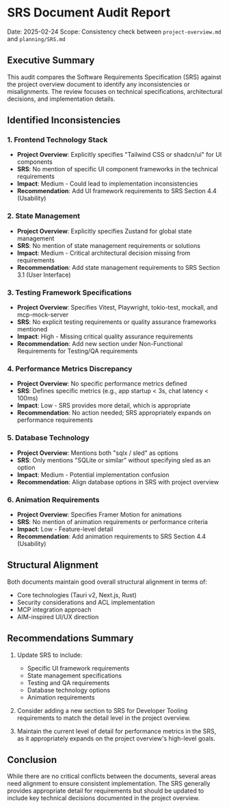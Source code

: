 # SRS Document Audit Report
Date: 2025-02-24
Scope: Consistency check between `project-overview.md` and `planning/SRS.md`

## Executive Summary
This audit compares the Software Requirements Specification (SRS) against the project overview document to identify any inconsistencies or misalignments. The review focuses on technical specifications, architectural decisions, and implementation details.

## Identified Inconsistencies

### 1. Frontend Technology Stack
- **Project Overview**: Explicitly specifies "Tailwind CSS or shadcn/ui" for UI components
- **SRS**: No mention of specific UI component frameworks in the technical requirements
- **Impact**: Medium - Could lead to implementation inconsistencies
- **Recommendation**: Add UI framework requirements to SRS Section 4.4 (Usability)

### 2. State Management
- **Project Overview**: Explicitly specifies Zustand for global state management
- **SRS**: No mention of state management requirements or solutions
- **Impact**: Medium - Critical architectural decision missing from requirements
- **Recommendation**: Add state management requirements to SRS Section 3.1 (User Interface)

### 3. Testing Framework Specifications
- **Project Overview**: Specifies Vitest, Playwright, tokio-test, mockall, and mcp-mock-server
- **SRS**: No explicit testing requirements or quality assurance frameworks mentioned
- **Impact**: High - Missing critical quality assurance requirements
- **Recommendation**: Add new section under Non-Functional Requirements for Testing/QA requirements

### 4. Performance Metrics Discrepancy
- **Project Overview**: No specific performance metrics defined
- **SRS**: Defines specific metrics (e.g., app startup < 3s, chat latency < 100ms)
- **Impact**: Low - SRS provides more detail, which is appropriate
- **Recommendation**: No action needed; SRS appropriately expands on performance requirements

### 5. Database Technology
- **Project Overview**: Mentions both "sqlx / sled" as options
- **SRS**: Only mentions "SQLite or similar" without specifying sled as an option
- **Impact**: Medium - Potential implementation confusion
- **Recommendation**: Align database options in SRS with project overview

### 6. Animation Requirements
- **Project Overview**: Specifies Framer Motion for animations
- **SRS**: No mention of animation requirements or performance criteria
- **Impact**: Low - Feature-level detail
- **Recommendation**: Add animation requirements to SRS Section 4.4 (Usability)

## Structural Alignment
Both documents maintain good overall structural alignment in terms of:
- Core technologies (Tauri v2, Next.js, Rust)
- Security considerations and ACL implementation
- MCP integration approach
- AIM-inspired UI/UX direction

## Recommendations Summary

1. Update SRS to include:
   - Specific UI framework requirements
   - State management specifications
   - Testing and QA requirements
   - Database technology options
   - Animation requirements

2. Consider adding a new section to SRS for Developer Tooling requirements to match the detail level in the project overview.

3. Maintain the current level of detail for performance metrics in the SRS, as it appropriately expands on the project overview's high-level goals.

## Conclusion
While there are no critical conflicts between the documents, several areas need alignment to ensure consistent implementation. The SRS generally provides appropriate detail for requirements but should be updated to include key technical decisions documented in the project overview.
